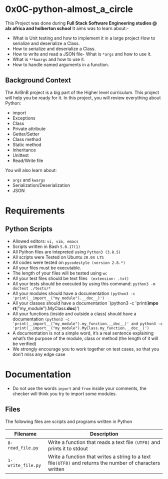# 0x0C-python-almost_a_circle 
This Project was done during **Full Stack Software Engineering studies @ alx africa and holberton school**
It aims was to learn about:-
 - What is Unit testing and how to implement it in a large project
How to serialize and deserialize a Class.
 - How to serialize and deserialize a Class.
 - How to write and read a JSON file- What is `*args` and how to use it.
 - What is `**kwargs` and how to use it.
 - How to handle named arguments in a function.

Background Context
   -----------------
The AirBnB project is a big part of the Higher level curriculum. This project will help you be ready for it.
In this project, you will review everything about Python:
- import
- Exceptions
- Class
- Private attribute
- Getter/Setter
- Class method
- Static method
- Inheritance
- Unittest
- Read/Write file

You will also learn about:
- `args` and `kwargs`
- Serialization/Deserialization
- JSON

# Requirements
Python Scripts
  --------------------
 - Allowed editors: `vi, vim, emacs`
 - Scripts written in Bash `5.0.17(1)`
 - All Python files are intepreted using `Python3 (3.8.5)`
 - All scripts were Tested on Ubuntu `20.04 LTS`
 - All codes were tested on `pycodestyle (version 2.8.*)`
 - All your files must be executable.
 - The length of your files will be tested using `wc`
- All your test files should be text files ` (extension: .txt)`          
- All your tests should be executed by using this command: `python3 -m doctest ./tests/*`                     
- All your modules should have a documentation `(python3 -c 'print(__import__("my_module").__doc__)')`        
- All your classes should have a documentation `(python3 -c 'print(__impo
rt__("my_module").MyClass.__doc__)')
- All your functions (inside and outside a class) should have a documentation `(python3 -c 'print(__import__("my_module").my_function.__doc__)' and python3 -c 'print(__import__("my_module").MyClass.my_function.__doc__)')`
 - A documentation is not a simple word, it’s a real sentence explaining what’s the purpose of the module, class or method (the length of it will be verified)
 - We strongly encourage you to work together on test cases, so that you don’t miss any edge case

# Documentation
 - Do not use the words `inport` and `from` inside your comments, the checker will think you try to import some modules.

Files
   -------------
The following files are scripts and programs written in Python

| Filename | Description |
| ----- | ------- |
| `0-read_file.py` | Write a function that reads a text file `(UTF8)` and prints it to stdout |
| `1-write_file.py` | Write a function that writes a string to a text file`(UTF8)` and returns the number of characters written |
 
